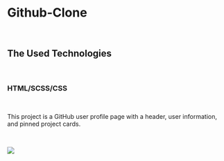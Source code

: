 <h1>Github-Clone</h1> <br>
<h2>The Used Technologies</h2> <br>
<h3>HTML/SCSS/CSS</h3> <br>
<p>This project is a GitHub user profile page with a header, user information, and pinned project cards.</p> <br>

![](GithubClone.gif)

